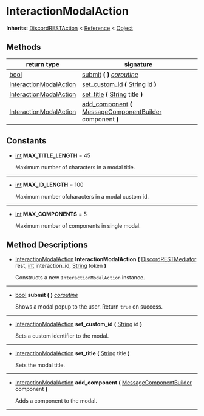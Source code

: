   
# InteractionModalAction
  
**Inherits:** [DiscordRESTAction](./class_discordrestaction.md) < [Reference](https://docs.godotengine.org/en/3.5/classes/class_reference.html) < [Object](https://docs.godotengine.org/en/3.5/classes/class_object.html)  
  
  
## Methods
  
| return type                                                         | signature                                                                                                                       |
|---------------------------------------------------------------------|---------------------------------------------------------------------------------------------------------------------------------|
| [bool](https://docs.godotengine.org/en/3.5/classes/class_bool.html) | [submit](#method-submit) **(**  **)** <u>_coroutine_</u>                                                                        |
| [InteractionModalAction](./class_interactionmodalaction.md)         | [set\_custom\_id](#method-set-custom-id) **(** [String](https://docs.godotengine.org/en/3.5/classes/class_string.html) id **)** |
| [InteractionModalAction](./class_interactionmodalaction.md)         | [set\_title](#method-set-title) **(** [String](https://docs.godotengine.org/en/3.5/classes/class_string.html) title **)**       |
| [InteractionModalAction](./class_interactionmodalaction.md)         | [add\_component](#method-add-component) **(** [MessageComponentBuilder](./class_messagecomponentbuilder.md) component **)**     |  
  
## Constants
  
- <a name="constant-MAX-TITLE-LENGTH"></a>[int](https://docs.godotengine.org/en/3.5/classes/class_int.html) **MAX\_TITLE\_LENGTH** = 45  
  
	Maximum number of characters in a modal title.  
________________

- <a name="constant-MAX-ID-LENGTH"></a>[int](https://docs.godotengine.org/en/3.5/classes/class_int.html) **MAX\_ID\_LENGTH** = 100  
  
	Maximum number ofcharacters in a modal custom id.  
________________

- <a name="constant-MAX-COMPONENTS"></a>[int](https://docs.godotengine.org/en/3.5/classes/class_int.html) **MAX\_COMPONENTS** = 5  
  
	Maximum number of components in single modal.
  
  
## Method Descriptions
  
- <a name="method-InteractionModalAction"></a>[InteractionModalAction](./class_interactionmodalaction.md) **InteractionModalAction** **(** [DiscordRESTMediator](./class_discordrestmediator.md) rest, [int](https://docs.godotengine.org/en/3.5/classes/class_int.html) interaction\_id, [String](https://docs.godotengine.org/en/3.5/classes/class_string.html) token **)**  
  
	Constructs a new `InteractionModalAction` instance.  
________________

- <a name="method-submit"></a>[bool](https://docs.godotengine.org/en/3.5/classes/class_bool.html) **submit** **(**  **)** <u>_coroutine_</u>  
  
	Shows a modal popup to the user.
	Return `true` on success.  
________________

- <a name="method-set-custom-id"></a>[InteractionModalAction](./class_interactionmodalaction.md) **set\_custom\_id** **(** [String](https://docs.godotengine.org/en/3.5/classes/class_string.html) id **)**  
  
	Sets a custom identifier to the modal.  
________________

- <a name="method-set-title"></a>[InteractionModalAction](./class_interactionmodalaction.md) **set\_title** **(** [String](https://docs.godotengine.org/en/3.5/classes/class_string.html) title **)**  
  
	Sets the modal title.  
________________

- <a name="method-add-component"></a>[InteractionModalAction](./class_interactionmodalaction.md) **add\_component** **(** [MessageComponentBuilder](./class_messagecomponentbuilder.md) component **)**  
  
	Adds a component to the modal.  
________________

  
